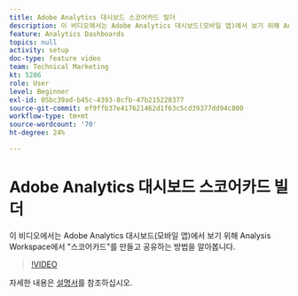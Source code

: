 ```yaml
---
title: Adobe Analytics 대시보드 스코어카드 빌더
description: 이 비디오에서는 Adobe Analytics 대시보드(모바일 앱)에서 보기 위해 Analysis Workspace에서 "스코어카드"를 만들고 공유하는 방법을 알아봅니다.
feature: Analytics Dashboards
topics: null
activity: setup
doc-type: feature video
team: Technical Marketing
kt: 5286
role: User
level: Beginner
exl-id: 05bc39ad-b45c-4393-8cfb-47b215228377
source-git-commit: ef9ffb37e417621462d1f63c5cd39377dd94c800
workflow-type: tm+mt
source-wordcount: '70'
ht-degree: 24%

---
```


# Adobe Analytics 대시보드 스코어카드 빌더

이 비디오에서는 Adobe Analytics 대시보드(모바일 앱)에서 보기 위해 Analysis Workspace에서 &quot;스코어카드&quot;를 만들고 공유하는 방법을 알아봅니다.

>[!VIDEO](https://video.tv.adobe.com/v/34544/?quality=12)

자세한 내용은 [설명서](https://experienceleague.adobe.com/docs/analytics/analyze/mobapp/home.html?lang=en)를 참조하십시오.
